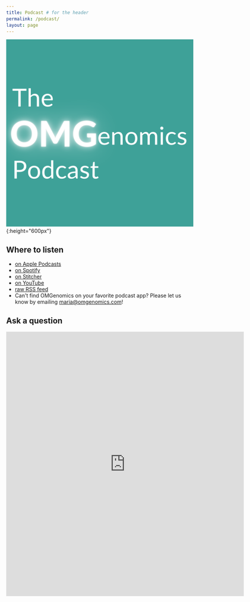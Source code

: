 ```yaml
---
title: Podcast # for the header
permalink: /podcast/
layout: page
---
```


![Podcast artwork](/assets/podcast.png){:height="600px"}

## Where to listen
* [on Apple Podcasts](https://podcasts.apple.com/us/podcast/omgenomics-podcast/id1669152846)
* [on Spotify](https://open.spotify.com/show/3ec4cOpzjOjCNv7d17NpV6?si=1614dee4da454faa)
* [on Stitcher](https://www.stitcher.com/show/1055587)
* [on YouTube](https://youtu.be/5R382nQnE24)
* [raw RSS feed](https://assets.omgenomics.com/podcast/feed.xml)
* Can't find OMGenomics on your favorite podcast app? Please let us know by emailing maria@omgenomics.com!

## Ask a question

<iframe src="https://docs.google.com/forms/d/e/1FAIpQLSc9jBc1FGrossJGVUqLdVS2JTAiD-hOprZcW_y3mlNxXGtY2A/viewform?embedded=true" width="640" height="712" frameborder="0" marginheight="0" marginwidth="0">The form is loading…   if this fails you can always email maria@omgenomics.com with your question instead.</iframe>



